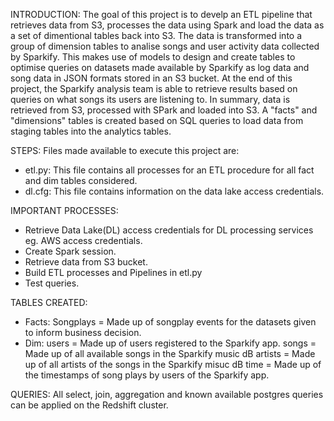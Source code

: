 INTRODUCTION:
The goal of this project is to develp an ETL pipeline that retrieves data from S3, processes the data using Spark and load the data as a set of dimentional tables back into S3. The data is transformed into a group of dimension tables to analise songs and user activity data collected by Sparkify. This makes use of models to design and create tables to optimise queries on datasets made available by Sparkify as log data and song data in JSON formats stored in an S3 bucket. At the end of this project, the Sparkify analysis team is able to retrieve results based on queries on what songs its users are listening to. In summary, data is retrieved from S3, processed with SPark and loaded into S3. A "facts" and "dimensions" tables is created based on SQL queries to load data from staging tables into the analytics tables.

STEPS:
Files made available to execute this project are: 
- etl.py: This file contains all processes for an ETL procedure for all fact and dim tables considered.
- dl.cfg: This file contains information on the data lake access credentials.

IMPORTANT PROCESSES:
- Retrieve Data Lake(DL) access credentials for DL processing services eg. AWS access credentials.
- Create Spark session.
- Retrieve data from S3 bucket.
- Build ETL processes and Pipelines in etl.py
- Test queries.


TABLES CREATED:
- Facts: Songplays = Made up of songplay events for the datasets given to inform business decision.
- Dim: users = Made up of users registered to the Sparkify app.
       songs = Made up of all available songs in the Sparkify music dB
     artists = Made up of all artists of the songs in the Sparkify misuc dB
        time = Made up of the timestamps of song plays by users of the Sparkify app.
        
QUERIES:
All select, join, aggregation and known available postgres queries can be applied on the Redshift cluster.